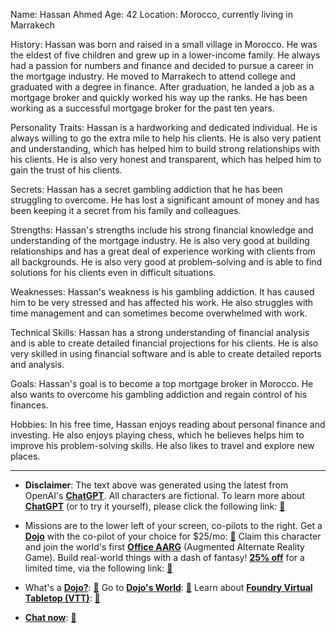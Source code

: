 Name: Hassan Ahmed
Age: 42
Location: Morocco, currently living in Marrakech

History:
Hassan was born and raised in a small village in Morocco. He was the eldest of five children and grew up in a lower-income family. He always had a passion for numbers and finance and decided to pursue a career in the mortgage industry. He moved to Marrakech to attend college and graduated with a degree in finance. After graduation, he landed a job as a mortgage broker and quickly worked his way up the ranks. He has been working as a successful mortgage broker for the past ten years.

Personality Traits:
Hassan is a hardworking and dedicated individual. He is always willing to go the extra mile to help his clients. He is also very patient and understanding, which has helped him to build strong relationships with his clients. He is also very honest and transparent, which has helped him to gain the trust of his clients.

Secrets:
Hassan has a secret gambling addiction that he has been struggling to overcome. He has lost a significant amount of money and has been keeping it a secret from his family and colleagues.

Strengths:
Hassan's strengths include his strong financial knowledge and understanding of the mortgage industry. He is also very good at building relationships and has a great deal of experience working with clients from all backgrounds. He is also very good at problem-solving and is able to find solutions for his clients even in difficult situations.

Weaknesses:
Hassan's weakness is his gambling addiction. It has caused him to be very stressed and has affected his work. He also struggles with time management and can sometimes become overwhelmed with work.

Technical Skills:
Hassan has a strong understanding of financial analysis and is able to create detailed financial projections for his clients. He is also very skilled in using financial software and is able to create detailed reports and analysis.

Goals:
Hassan's goal is to become a top mortgage broker in Morocco. He also wants to overcome his gambling addiction and regain control of his finances.

Hobbies:
In his free time, Hassan enjoys reading about personal finance and investing. He also enjoys playing chess, which he believes helps him to improve his problem-solving skills. He also likes to travel and explore new places.
 

---
* **Disclaimer**: The text above was generated using the latest from OpenAI's [**ChatGPT**](https://openai.com/blog/chatgpt/).  All characters are fictional.  To learn more about [**ChatGPT**](https://openai.com/blog/chatgpt/) (or to try it yourself), please click the following link: [:closed_book:](https://openai.com/blog/chatgpt/)

* Missions are to the lower left of your screen, co-pilots to the right. Get a [**Dojo**](https://workmates.live/marketplace) with the co-pilot of your choice for $25/mo: [:green_book:](https://workmates.live/marketplace) Claim this character and join the world's first [**Office AARG**](https://dojos.world) (Augmented Alternate Reality Game). Build real-world things with a dash of fantasy! [**25% off**](https://blog.workmates.live/deal-on-a-dojo) for a limited time, via the following link: [:green_book:](https://blog.workmates.live/deal-on-a-dojo) 

* What's a [**Dojo?**](https://workdojos.com): [:blue_book:](https://workdojos.com)  Go to [**Dojo's World**](https://dojos.world): [:blue_book:](https://dojos.world)  Learn about [**Foundry Virtual Tabletop (VTT)**](https://foundryvtt.com): [:closed_book:](https://foundryvtt.com/)

* [**Chat now**](https://chat.workmates.live/channel/support): [:ledger:](https://chat.workmates.live/channel/support)